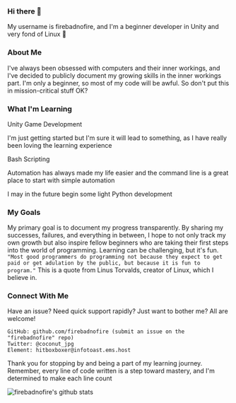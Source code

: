 ### Hi there 👋

My username is firebadnofire, and I'm a beginner developer in Unity and very fond of Linux 🚀


### About Me

I've always been obsessed with computers and their inner workings, and I've decided to publicly document my growing skills in the inner workings part. I'm only a beginner, so most of my code will be awful. So don't put this in mission-critical stuff OK?

### What I'm Learning
Unity Game Development

I'm just getting started but I'm sure it will lead to something, as I have really been loving the learning experience

Bash Scripting

Automation has always made my life easier and the command line is a great place to start with simple automation

I may in the future begin some light Python development

### My Goals

My primary goal is to document my progress transparently. By sharing my successes, failures, and everything in between, I hope to not only track my own growth but also inspire fellow beginners who are taking their first steps into the world of programming. Learning can be challenging, but it's fun. `"Most good programmers do programming not because they expect to get paid or get adulation by the public, but because it is fun to program."` This is a quote from Linus Torvalds, creator of Linux, which I believe in. 

### Connect With Me

Have an issue? Need quick support rapidly? Just want to bother me? All are welcome! 

    GitHub: github.com/firebadnofire (submit an issue on the "firebadnofire" repo)
    Twitter: @coconut_jpg
    Element: hitboxboxer@infotoast.ems.host

Thank you for stopping by and being a part of my learning journey. Remember, every line of code written is a step toward mastery, and I'm determined to make each line count

![firebadnofire's github stats](https://github-readme-stats.vercel.app/api?username=firebadnofire&theme=tokyonight&hide=prs&show_icons=true)
